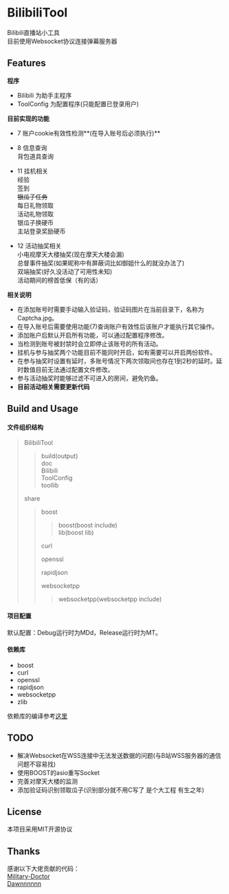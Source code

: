 # BilibiliTool
Bilibili直播站小工具  
目前使用Websocket协议连接弹幕服务器  

## Features  
**程序**  
* Bilibili 为助手主程序  
* ToolConfig 为配置程序(只能配置已登录用户)  

**目前实现的功能**  
* 7 账户cookie有效性检测**(在导入账号后必须执行)**  

* 8 信息查询  
背包道具查询  

* 11 挂机相关  
经验  
签到  
~~银瓜子任务~~  
每日礼物领取  
活动礼物领取  
银瓜子换硬币  
主站登录奖励硬币  

* 12 活动抽奖相关  
小电视摩天大楼抽奖(现在摩天大楼会漏)  
总督事件抽奖(如果昵称中有屏蔽词比如御姐什么的就没办法了)  
双端抽奖(好久没活动了可用性未知)  
活动期间的榜首低保（有的话）


**相关说明**  
* 在添加账号时需要手动输入验证码，验证码图片在当前目录下，名称为Captcha.jpg。  
* 在导入账号后需要使用功能(7)查询账户有效性后该账户才能执行其它操作。  
* 添加账户后默认开启所有功能，可以通过配置程序修改。  
* 当检测到账号被封禁时会立即停止该账号的所有活动。  
* 挂机与参与抽奖两个功能目前不能同时开启，如有需要可以开启两份软件。  
* 在参与抽奖时设置有延时，多账号情况下两次领取间也存在1到2秒的延时。延时数值目前无法通过配置文件修改。  
* 参与活动抽奖时能够过滤不可进入的房间，避免钓鱼。  
* **目前活动相关需要更新代码**  

## Build and Usage
#### 文件组织结构

>BilibiliTool  
>>build(output)  
>>doc  
>>Bilibili  
>>ToolConfig  
>>toollib  
>  
>share  
>>boost  
>>>boost(boost include)  
>>>lib(boost lib)  
>>
>>curl  
>>
>>openssl
>>  
>>rapidjson
>>  
>>websocketpp  
>>>websocketpp(websocketpp include)  
>  

#### 项目配置  
默认配置：Debug运行时为MDd，Release运行时为MT。  

#### 依赖库  
* boost  
* curl  
* openssl  
* rapidjson  
* websocketpp  
* zlib

依赖库的编译参考[这里](doc/lib-build.md)

## TODO
* 解决Websocket在WSS连接中无法发送数据的问题(与B站WSS服务器的通信 问题不容易找)
* 使用BOOST的asio重写Socket
* 完善对摩天大楼的监测
* 添加验证码识别领取瓜子(识别部分就不用C写了 是个大工程 有生之年)

## License
本项目采用MIT开源协议  

## Thanks
感谢以下大佬贡献的代码：  
[Military-Doctor](https://github.com/Military-Doctor/Bilibili/)  
[Dawnnnnnn](https://github.com/Dawnnnnnn/bilibili-live-tools/)  
